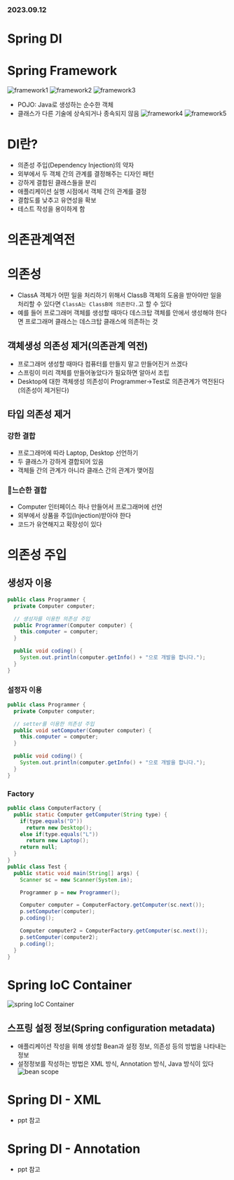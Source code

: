 ### 2023.09.12
# Spring DI
# Spring Framework
![framework1](https://github.com/namoo1818/TIL/assets/50236187/883f5747-50e8-4914-b7be-6fd3c5a0f6de)
![framework2](https://github.com/namoo1818/TIL/assets/50236187/df838bbf-c8fa-4712-a59c-39baa9a20a46)
![framework3](https://github.com/namoo1818/TIL/assets/50236187/eaf3f65c-0d69-4405-b95e-e94c6bb838f2)
- POJO: Java로 생성하는 순수한 객체
- 클래스가 다른 기술에 상속되거나 종속되지 않음
![framework4](https://github.com/namoo1818/TIL/assets/50236187/55fbf4a3-e526-404e-bd63-ba1570d4ea36)
![framework5](https://github.com/namoo1818/TIL/assets/50236187/62cae0e6-d4bd-4a41-a164-83c246396f9e)


# DI란?
- 의존성 주입(Dependency Injection)의 약자
- 외부에서 두 객체 간의 관계를 결정해주는 디자인 패턴
- 강하게 결합된 클래스들을 분리
- 애플리케이션 실행 시점에서 객체 간의 관계를 결정
- 결합도를 낮추고 유연성을 확보
- 테스트 작성을 용이하게 함

# 의존관계역전
# 의존성
- ClassA 객체가 어떤 일을 처리하기 위해서 ClassB 객체의 도움을 받아야만 일을 처리할 수 있다면 `ClassA는 ClassB에 의존한다.`고 할 수 있다
- 예를 들어 프로그래머 객체를 생성할 때마다 데스크탑 객체를 안에서 생성해야 한다면 프로그래머 클래스는 데스크탑 클래스에 의존하는 것
## 객체생성 의존성 제거(의존관계 역전)
- 프로그래머 생성할 때마다 컴퓨터를 만들지 말고 만들어진거 쓰겠다
- 스프링이 미리 객체를 만들어놓았다가 필요하면 알아서 조립
- Desktop에 대한 객체생성 의존성이 Programmer->Test로 의존관계가 역전된다(의존성이 제거된다)
## 타입 의존성 제거
### 강한 결합
- 프로그래머에 따라 Laptop, Desktop 선언하기
- 두 클래스가 강하게 결합되어 있음
- 객체들 간의 관계가 아니라 클래스 간의 관계가 맺어짐
### 🌟느슨한 결합
- Computer 인터페이스 하나 만들어서 프로그래머에 선언
- 외부에서 상품을 주입(Injection)받아야 한다
- 코드가 유연해지고 확장성이 있다

# 의존성 주입
## 생성자 이용
```java
public class Programmer {
  private Computer computer;

  // 생성자를 이용한 의존성 주입
  public Programmer(Computer computer) {
    this.computer = computer;
  }

  public void coding() {
    System.out.println(computer.getInfo() + "으로 개발을 합니다.");
  }
}
```
### 설정자 이용
```java
public class Programmer {
  private Computer computer;

  // setter를 이용한 의존성 주입
  public void setComputer(Computer computer) {
    this.computer = computer;
  }

  public void coding() {
    System.out.println(computer.getInfo() + "으로 개발을 합니다.");
  }
}
```
### Factory
```java
public class ComputerFactory {
  public static Computer getComputer(String type) {
    if(type.equals("D"))
      return new Desktop();
    else if(type.equals("L"))
      return new Laptop();
    return null;
  }
}
public class Test {
  public static void main(String[] args) {
    Scanner sc = new Scanner(System.in);

    Programmer p = new Programmer();

    Computer computer = ComputerFactory.getComputer(sc.next());
    p.setComputer(computer);
    p.coding();

    Computer computer2 = ComputerFactory.getComputer(sc.next());
    p.setComputer(computer2);
    p.coding();
  }
}
```

# Spring IoC Container
![spring IoC Container](https://github.com/namoo1818/TIL/assets/50236187/dfd66624-7eff-489d-9865-47ef81f1a554)
## 스프링 설정 정보(Spring configuration metadata)
- 애플리케이션 작성을 위해 생성할 Bean과 설정 정보, 의존성 등의 방법을 나타내는 정보
- 설정정보를 작성하는 방법은 XML 방식, Annotation 방식, Java 방식이 있다
![bean scope](https://github.com/namoo1818/TIL/assets/50236187/f943ed50-ef24-48bd-ae99-3f1ca72469ae)

# Spring DI - XML
- ppt 참고

# Spring DI - Annotation
- ppt 참고
